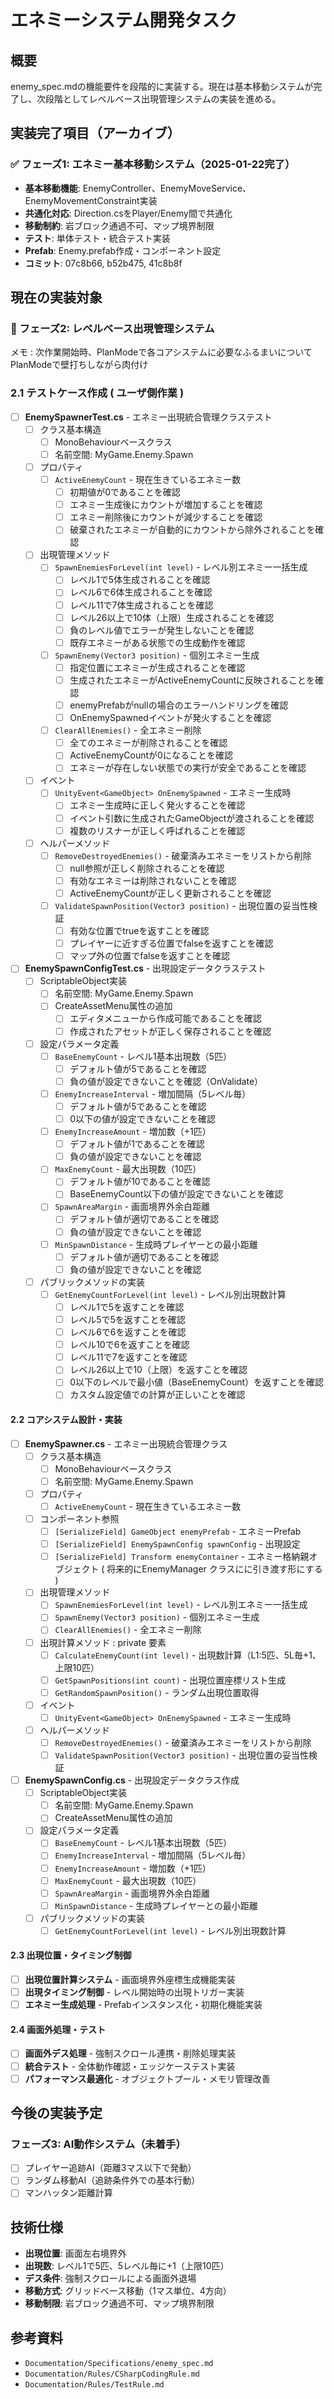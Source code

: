 # エネミーシステム開発タスク

## 概要
enemy_spec.mdの機能要件を段階的に実装する。現在は基本移動システムが完了し、次段階としてレベルベース出現管理システムの実装を進める。

## 実装完了項目（アーカイブ）

### ✅ フェーズ1: エネミー基本移動システム（2025-01-22完了）
- **基本移動機能**: EnemyController、EnemyMoveService、EnemyMovementConstraint実装
- **共通化対応**: Direction.csをPlayer/Enemy間で共通化
- **移動制約**: 岩ブロック通過不可、マップ境界制限
- **テスト**: 単体テスト・統合テスト実装
- **Prefab**: Enemy.prefab作成・コンポーネント設定
- **コミット**: 07c8b66, b52b475, 41c8b8f

## 現在の実装対象

### 🔄 フェーズ2: レベルベース出現管理システム

メモ : 次作業開始時、PlanModeで各コアシステムに必要なふるまいについてPlanModeで壁打ちしながら肉付け

### 2.1 テストケース作成 ( ユーザ側作業 )
- [ ] **EnemySpawnerTest.cs** - エネミー出現統合管理クラステスト
  - [ ] クラス基本構造
    - [ ] MonoBehaviourベースクラス
    - [ ] 名前空間: MyGame.Enemy.Spawn
  - [ ] プロパティ
    - [ ] `ActiveEnemyCount` - 現在生きているエネミー数
      - [ ] 初期値が0であることを確認
      - [ ] エネミー生成後にカウントが増加することを確認
      - [ ] エネミー削除後にカウントが減少することを確認
      - [ ] 破棄されたエネミーが自動的にカウントから除外されることを確認
  - [ ] 出現管理メソッド
    - [ ] `SpawnEnemiesForLevel(int level)` - レベル別エネミー一括生成
      - [ ] レベル1で5体生成されることを確認
      - [ ] レベル6で6体生成されることを確認
      - [ ] レベル11で7体生成されることを確認
      - [ ] レベル26以上で10体（上限）生成されることを確認
      - [ ] 負のレベル値でエラーが発生しないことを確認
      - [ ] 既存エネミーがある状態での生成動作を確認
    - [ ] `SpawnEnemy(Vector3 position)` - 個別エネミー生成
      - [ ] 指定位置にエネミーが生成されることを確認
      - [ ] 生成されたエネミーがActiveEnemyCountに反映されることを確認
      - [ ] enemyPrefabがnullの場合のエラーハンドリングを確認
      - [ ] OnEnemySpawnedイベントが発火することを確認
    - [ ] `ClearAllEnemies()` - 全エネミー削除
      - [ ] 全てのエネミーが削除されることを確認
      - [ ] ActiveEnemyCountが0になることを確認
      - [ ] エネミーが存在しない状態での実行が安全であることを確認
  - [ ] イベント
    - [ ] `UnityEvent<GameObject> OnEnemySpawned` - エネミー生成時
      - [ ] エネミー生成時に正しく発火することを確認
      - [ ] イベント引数に生成されたGameObjectが渡されることを確認
      - [ ] 複数のリスナーが正しく呼ばれることを確認
  - [ ] ヘルパーメソッド
    - [ ] `RemoveDestroyedEnemies()` - 破棄済みエネミーをリストから削除
      - [ ] null参照が正しく削除されることを確認
      - [ ] 有効なエネミーは削除されないことを確認
      - [ ] ActiveEnemyCountが正しく更新されることを確認
    - [ ] `ValidateSpawnPosition(Vector3 position)` - 出現位置の妥当性検証
      - [ ] 有効な位置でtrueを返すことを確認
      - [ ] プレイヤーに近すぎる位置でfalseを返すことを確認
      - [ ] マップ外の位置でfalseを返すことを確認
- [ ] **EnemySpawnConfigTest.cs** - 出現設定データクラステスト
  - [ ] ScriptableObject実装
    - [ ] 名前空間: MyGame.Enemy.Spawn
    - [ ] CreateAssetMenu属性の追加
      - [ ] エディタメニューから作成可能であることを確認
      - [ ] 作成されたアセットが正しく保存されることを確認
  - [ ] 設定パラメータ定義
    - [ ] `BaseEnemyCount` - レベル1基本出現数（5匹）
      - [ ] デフォルト値が5であることを確認
      - [ ] 負の値が設定できないことを確認（OnValidate）
    - [ ] `EnemyIncreaseInterval` - 増加間隔（5レベル毎）
      - [ ] デフォルト値が5であることを確認
      - [ ] 0以下の値が設定できないことを確認
    - [ ] `EnemyIncreaseAmount` - 増加数（+1匹）
      - [ ] デフォルト値が1であることを確認
      - [ ] 負の値が設定できないことを確認
    - [ ] `MaxEnemyCount` - 最大出現数（10匹）
      - [ ] デフォルト値が10であることを確認
      - [ ] BaseEnemyCount以下の値が設定できないことを確認
    - [ ] `SpawnAreaMargin` - 画面境界外余白距離
      - [ ] デフォルト値が適切であることを確認
      - [ ] 負の値が設定できないことを確認
    - [ ] `MinSpawnDistance` - 生成時プレイヤーとの最小距離
      - [ ] デフォルト値が適切であることを確認
      - [ ] 負の値が設定できないことを確認
  - [ ] パブリックメソッドの実装
    - [ ] `GetEnemyCountForLevel(int level)` - レベル別出現数計算
      - [ ] レベル1で5を返すことを確認
      - [ ] レベル5で5を返すことを確認
      - [ ] レベル6で6を返すことを確認
      - [ ] レベル10で6を返すことを確認
      - [ ] レベル11で7を返すことを確認
      - [ ] レベル26以上で10（上限）を返すことを確認
      - [ ] 0以下のレベルで最小値（BaseEnemyCount）を返すことを確認
      - [ ] カスタム設定値での計算が正しいことを確認

#### 2.2 コアシステム設計・実装
- [ ] **EnemySpawner.cs** - エネミー出現統合管理クラス
  - [ ] クラス基本構造
    - [ ] MonoBehaviourベースクラス
    - [ ] 名前空間: MyGame.Enemy.Spawn
  - [ ] プロパティ
    - [ ] `ActiveEnemyCount` - 現在生きているエネミー数
  - [ ] コンポーネント参照
    - [ ] `[SerializeField] GameObject enemyPrefab` - エネミーPrefab
    - [ ] `[SerializeField] EnemySpawnConfig spawnConfig` - 出現設定
    - [ ] `[SerializeField] Transform enemyContainer` - エネミー格納親オブジェクト ( 将来的にEnemyManager クラスにに引き渡す形にする )
  - [ ] 出現管理メソッド
    - [ ] `SpawnEnemiesForLevel(int level)` - レベル別エネミー一括生成
    - [ ] `SpawnEnemy(Vector3 position)` - 個別エネミー生成
    - [ ] `ClearAllEnemies()` - 全エネミー削除
  - [ ] 出現計算メソッド : private 要素
    - [ ] `CalculateEnemyCount(int level)` - 出現数計算（L1:5匹、5L毎+1、上限10匹）
    - [ ] `GetSpawnPositions(int count)` - 出現位置座標リスト生成
    - [ ] `GetRandomSpawnPosition()` - ランダム出現位置取得
  - [ ] イベント
    - [ ] `UnityEvent<GameObject> OnEnemySpawned` - エネミー生成時
  - [ ] ヘルパーメソッド
    - [ ] `RemoveDestroyedEnemies()` - 破棄済みエネミーをリストから削除
    - [ ] `ValidateSpawnPosition(Vector3 position)` - 出現位置の妥当性検証
- [ ] **EnemySpawnConfig.cs** - 出現設定データクラス作成
  - [ ] ScriptableObject実装
    - [ ] 名前空間: MyGame.Enemy.Spawn
    - [ ] CreateAssetMenu属性の追加
  - [ ] 設定パラメータ定義
    - [ ] `BaseEnemyCount` - レベル1基本出現数（5匹）
    - [ ] `EnemyIncreaseInterval` - 増加間隔（5レベル毎）
    - [ ] `EnemyIncreaseAmount` - 増加数（+1匹）
    - [ ] `MaxEnemyCount` - 最大出現数（10匹）
    - [ ] `SpawnAreaMargin` - 画面境界外余白距離
    - [ ] `MinSpawnDistance` - 生成時プレイヤーとの最小距離
  - [ ] パブリックメソッドの実装
    - [ ] `GetEnemyCountForLevel(int level)` - レベル別出現数計算

#### 2.3 出現位置・タイミング制御
- [ ] **出現位置計算システム** - 画面境界外座標生成機能実装
- [ ] **出現タイミング制御** - レベル開始時の出現トリガー実装
- [ ] **エネミー生成処理** - Prefabインスタンス化・初期化機能実装

#### 2.4 画面外処理・テスト
- [ ] **画面外デス処理** - 強制スクロール連携・削除処理実装
- [ ] **統合テスト** - 全体動作確認・エッジケーステスト実装
- [ ] **パフォーマンス最適化** - オブジェクトプール・メモリ管理改善

## 今後の実装予定

### フェーズ3: AI動作システム（未着手）
- [ ] プレイヤー追跡AI（距離3マス以下で発動）
- [ ] ランダム移動AI（追跡条件外での基本行動）
- [ ] マンハッタン距離計算

## 技術仕様
- **出現位置**: 画面左右境界外
- **出現数**: レベル1で5匹、5レベル毎に+1（上限10匹）
- **デス条件**: 強制スクロールによる画面外退場
- **移動方式**: グリッドベース移動（1マス単位、4方向）
- **移動制限**: 岩ブロック通過不可、マップ境界制限

## 参考資料
- `Documentation/Specifications/enemy_spec.md`
- `Documentation/Rules/CSharpCodingRule.md`
- `Documentation/Rules/TestRule.md`